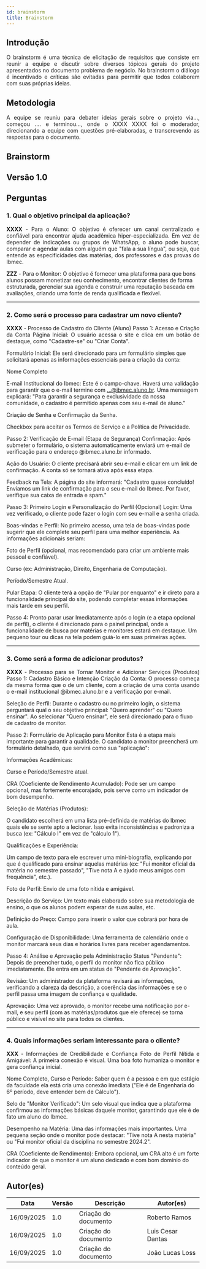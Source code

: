 ```yaml
---
id: brainstorm
title: Brainstorm
---
```

 
## Introdução
<p align = "justify">
O brainstorm é uma técnica de elicitação de requisitos que consiste em reunir a equipe e discutir sobre diversos tópicos gerais do projeto apresentados no documento problema de negócio. No brainstorm o diálogo é incentivado e críticas são evitadas para permitir que todos colaborem com suas próprias ideias.
</p>
 
## Metodologia
<p align = "justify">
A equipe se reuniu para debater ideias gerais sobre o projeto via..., começou .... e terminou..., onde o XXXX XXXX foi o moderador, direcionando a equipe com questões pré-elaboradas, e transcrevendo as respostas para o documento.
</p>
 
## Brainstorm
 
## Versão 1.0
 
## Perguntas
 
### 1. Qual o objetivo principal da aplicação?
 
<p align = "justify">
<b>XXXX</b> - Para o Aluno: O objetivo é oferecer um canal centralizado e confiável para encontrar ajuda acadêmica hiper-especializada. Em vez de depender de indicações ou grupos de WhatsApp, o aluno pode buscar, comparar e agendar aulas com alguém que "fala a sua língua", ou seja, que entende as especificidades das matérias, dos professores e das provas do Ibmec.

</p>
 
<b>ZZZ</b> - Para o Monitor: O objetivo é fornecer uma plataforma para que bons alunos possam monetizar seu conhecimento, encontrar clientes de forma estruturada, gerenciar sua agenda e construir uma reputação baseada em avaliações, criando uma fonte de renda qualificada e flexível.
 

 
---
 
### 2. Como será o processo para cadastrar um novo cliente?
 
<p align = "justify">
<b>XXXX</b> - Processo de Cadastro do Cliente (Aluno)
Passo 1: Acesso e Criação da Conta
Página Inicial: O usuário acessa o site e clica em um botão de destaque, como "Cadastre-se" ou "Criar Conta".

Formulário Inicial: Ele será direcionado para um formulário simples que solicitará apenas as informações essenciais para a criação da conta:

Nome Completo

E-mail Institucional do Ibmec: Este é o campo-chave. Haverá uma validação para garantir que o e-mail termine com ...@ibmec.aluno.br. Uma mensagem explicará: "Para garantir a segurança e exclusividade da nossa comunidade, o cadastro é permitido apenas com seu e-mail de aluno."

Criação de Senha e Confirmação da Senha.

Checkbox para aceitar os Termos de Serviço e a Política de Privacidade.

Passo 2: Verificação de E-mail (Etapa de Segurança)
Confirmação: Após submeter o formulário, o sistema automaticamente enviará um e-mail de verificação para o endereço @ibmec.aluno.br informado.

Ação do Usuário: O cliente precisará abrir seu e-mail e clicar em um link de confirmação. A conta só se tornará ativa após essa etapa.

Feedback na Tela: A página do site informará: "Cadastro quase concluído! Enviamos um link de confirmação para o seu e-mail do Ibmec. Por favor, verifique sua caixa de entrada e spam."

Passo 3: Primeiro Login e Personalização do Perfil (Opcional)
Login: Uma vez verificado, o cliente pode fazer o login com seu e-mail e a senha criada.

Boas-vindas e Perfil: No primeiro acesso, uma tela de boas-vindas pode sugerir que ele complete seu perfil para uma melhor experiência. As informações adicionais seriam:

Foto de Perfil (opcional, mas recomendado para criar um ambiente mais pessoal e confiável).

Curso (ex: Administração, Direito, Engenharia de Computação).

Período/Semestre Atual.

Pular Etapa: O cliente terá a opção de "Pular por enquanto" e ir direto para a funcionalidade principal do site, podendo completar essas informações mais tarde em seu perfil.

Passo 4: Pronto parar usar
Imediatamente após o login (e a etapa opcional de perfil), o cliente é direcionado para o painel principal, onde a funcionalidade de busca por matérias e monitores estará em destaque. Um pequeno tour ou dicas na tela podem guiá-lo em suas primeiras ações.
 
---
 
### 3. Como será a forma de adicionar produtos?
 
<p align = "justify">
<b>XXXX</b> - Processo para se Tornar Monitor e Adicionar Serviços (Produtos)
Passo 1: Cadastro Básico e Intenção
Criação da Conta: O processo começa da mesma forma que o de um cliente, com a criação de uma conta usando o e-mail institucional @ibmec.aluno.br e a verificação por e-mail.

Seleção de Perfil: Durante o cadastro ou no primeiro login, o sistema perguntará qual o seu objetivo principal: "Quero aprender" ou "Quero ensinar". Ao selecionar "Quero ensinar", ele será direcionado para o fluxo de cadastro de monitor.

Passo 2: Formulário de Aplicação para Monitor
Esta é a etapa mais importante para garantir a qualidade. O candidato a monitor preencherá um formulário detalhado, que servirá como sua "aplicação":

Informações Acadêmicas:

Curso e Período/Semestre atual.

CRA (Coeficiente de Rendimento Acumulado): Pode ser um campo opcional, mas fortemente encorajado, pois serve como um indicador de bom desempenho.

Seleção de Matérias (Produtos):

O candidato escolherá em uma lista pré-definida de matérias do Ibmec quais ele se sente apto a lecionar. Isso evita inconsistências e padroniza a busca (ex: "Cálculo I" em vez de "cálculo 1").

Qualificações e Experiência:

Um campo de texto para ele escrever uma mini-biografia, explicando por que é qualificado para ensinar aquelas matérias (ex: "Fui monitor oficial da matéria no semestre passado", "Tive nota A e ajudo meus amigos com frequência", etc.).


Foto de Perfil: Envio de uma foto nítida e amigável.

Descrição do Serviço: Um texto mais elaborado sobre sua metodologia de ensino, o que os alunos podem esperar de suas aulas, etc.

Definição do Preço: Campo para inserir o valor que cobrará por hora de aula.

Configuração de Disponibilidade: Uma ferramenta de calendário onde o monitor marcará seus dias e horários livres para receber agendamentos.

Passo 4: Análise e Aprovação pela Administração
Status "Pendente": Depois de preencher tudo, o perfil do monitor não fica público imediatamente. Ele entra em um status de "Pendente de Aprovação".

Revisão: Um administrador da plataforma revisará as informações, verificando a clareza da descrição, a coerência das informações e se o perfil passa uma imagem de confiança e qualidade.

Aprovação: Uma vez aprovado, o monitor recebe uma notificação por e-mail, e seu perfil (com as matérias/produtos que ele oferece) se torna público e visível no site para todos os clientes.
 

 ---


### 4. Quais informações seriam interessante para o cliente?
<p align = "justify">
   <b>XXX</b> - Informações de Credibilidade e Confiança
Foto de Perfil Nítida e Amigável: A primeira conexão é visual. Uma boa foto humaniza o monitor e gera confiança inicial.

Nome Completo, Curso e Período: Saber quem é a pessoa e em que estágio da faculdade ela está cria uma conexão imediata ("Ele é de Engenharia do 6º período, deve entender bem de Cálculo").

Selo de "Monitor Verificado": Um selo visual que indica que a plataforma confirmou as informações básicas daquele monitor, garantindo que ele é de fato um aluno do Ibmec.

Desempenho na Matéria: Uma das informações mais importantes. Uma pequena seção onde o monitor pode destacar: "Tive nota A nesta matéria" ou "Fui monitor oficial da disciplina no semestre 2024.2".

CRA (Coeficiente de Rendimento): Embora opcional, um CRA alto é um forte indicador de que o monitor é um aluno dedicado e com bom domínio do conteúdo geral.
</p>
 

 


 
 
## Autor(es)
| Data | Versão | Descrição | Autor(es) |
| -- | -- | -- | -- |
| 16/09/2025 | 1.0 | Criação do documento |   Roberto Ramos      |
| 16/09/2025 | 1.0 | Criação do documento |   Luis Cesar Dantas  |
| 16/09/2025 | 1.0 | Criação do documento |   João Lucas Loss    |

